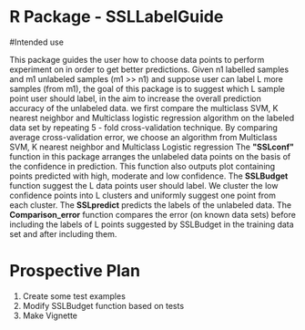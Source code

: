 # R Package - SSLLabelGuide

#Intended use

This package guides the user how to choose data points to perform experiment on in order to get better predictions. 
Given n1 labelled samples and m1 unlabeled samples (m1 >> n1) and suppose user can label L more samples (from m1), the goal of this package is to suggest which L sample point user should label, in the aim to increase the overall prediction accuracy of the unlabeled data. we first compare the multiclass SVM, K nearest neighbor and Multiclass logistic regression algorithm on the labeled data set by repeating  5 - fold cross-validation technique. By comparing average cross-validation error, we choose an algorithm from Multiclass SVM, K nearest neighbor and Multiclass Logistic regression The **"SSLconf"** function in this package arranges the unlabeled data points on the basis of the confidence in prediction. This function also outputs plot containing  points predicted with high, moderate and low confidence. The **SSLBudget** function suggest the L data points user should label. We cluster the low confidence points into L clusters and uniformly suggest one point from each cluster. The **SSLpredict** predicts the labels of the unlabeled data. The **Comparison_error** function compares the error (on known data sets) before including the labels of L points suggested by SSLBudget in the training data set and after including them.

# Prospective Plan

1) Create some test examples 
2) Modify SSLBudget function based on tests 
3) Make Vignette


